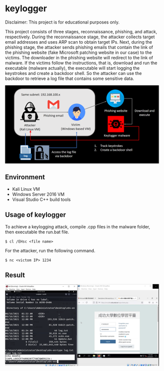 # keylogger

Disclaimer: This project is for educational purposes only. 

This project consists of three stages, reconnaissance, phishing, and attack, respectively. During the reconnaissance stage, the attacker collects target email addresses and uses ARP scan to obtain target IPs. Next, during the phishing stage, the attacker sends phishing emails that contain the link of the phishing website (fake Microsoft patching website in our case) to the victims. The downloader in the phishing website will redirect to the link of malware. If the victims follow the instructions, that is, download and run the executable (malware actually), the executable will start logging the keystrokes and create a backdoor shell. So the attacker can use the backdoor to retrieve a log file that contains some sensitive data. 

![](https://github.com/chuang76/keylogger/blob/main/figure/architecture.png?raw=true)



## Environment

- Kali Linux VM
- Windows Server 2016 VM
- Visual Studio C++ build tools 



## Usage of keylogger 

To achieve a keylogging attack, compile .cpp files in the malware folder, then executable the run.bat file. 

```
$ cl /EHsc <file name>
```

For the attacker, run the following command. 

```
$ nc <victom IP> 1234
```



## Result

![](https://github.com/chuang76/keylogger/blob/main/figure/result.png?raw=true)